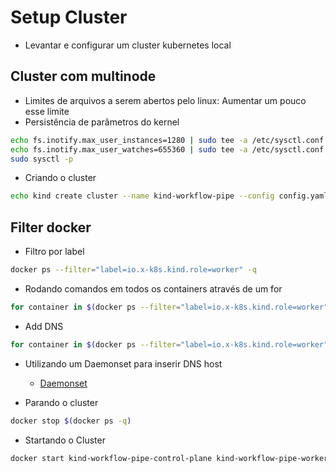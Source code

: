 
# Setup Cluster
- Levantar e configurar um cluster kubernetes local


## Cluster com multinode

- Limites de arquivos a serem abertos pelo linux: Aumentar um pouco esse limite
- Persistência de parâmetros do kernel

```bash
echo fs.inotify.max_user_instances=1280 | sudo tee -a /etc/sysctl.conf 
echo fs.inotify.max_user_watches=655360 | sudo tee -a /etc/sysctl.conf 
sudo sysctl -p
```

- Criando o cluster
```bash
echo kind create cluster --name kind-workflow-pipe --config config.yaml  
```

## Filter docker

- Filtro por label
```bash
docker ps --filter="label=io.x-k8s.kind.role=worker" -q  
```

- Rodando comandos em todos os containers através de um for

```bash
for container in $(docker ps --filter="label=io.x-k8s.kind.role=worker" -q); do echo $container; done 
```

- Add DNS

```bash
for container in $(docker ps --filter="label=io.x-k8s.kind.role=worker" -q); do docker exec $container bash -c "echo '172.18.0.50 argocd.localhost.com jenkins.localhost.com gitea.localhost.com sonarqube.localhost.com harbor.localhost.com' >> /etc/hosts"; done 
```
- Utilizando um Daemonset para inserir DNS host
    - [Daemonset](./manifests/setup-hosts.yaml)

- Parando o cluster 
```bash
docker stop $(docker ps -q) 
```

- Startando o Cluster
```bash
docker start kind-workflow-pipe-control-plane kind-workflow-pipe-worker kind-workflow-pipe-worker2
```